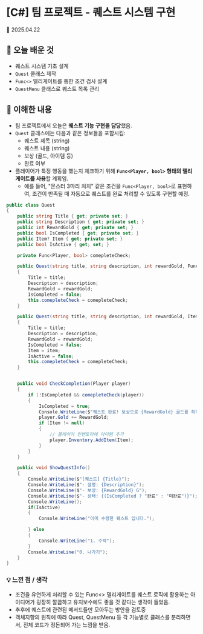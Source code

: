 # [C#] 팀 프로젝트 - 퀘스트 시스템 구현  
📅 2025.04.22

## 📌 오늘 배운 것  
- 퀘스트 시스템 기초 설계  
- `Quest` 클래스 제작  
- `Func<>` 델리게이트를 통한 조건 검사 설계  
- `QuestMenu` 클래스로 퀘스트 목록 관리

## 🧠 이해한 내용  
- 팀 프로젝트에서 오늘은 **퀘스트 기능 구현을 담당**했음.  
- `Quest` 클래스에는 다음과 같은 정보들을 포함시킴:
  - 퀘스트 제목 (string) 
  - 퀘스트 내용 (string)
  - 보상 (골드, 아이템 등)
  - 완료 여부
- 플레이어가 특정 행동을 했는지 체크하기 위해 **`Func<Player, bool>` 형태의 델리게이트를 사용**할 계획임.
  - 예를 들어, "몬스터 3마리 처치" 같은 조건을 `Func<Player, bool>`로 표현하여, 조건이 만족될 때 자동으로 퀘스트를 완료 처리할 수 있도록 구현할 예정.

```csharp
public class Quest
{
    public string Title { get; private set; }
    public string Description { get; private set; }
    public int RewardGold { get; private set; }
    public bool IsCompleted { get; private set; }
    public Item? Item { get; private set; }
    public bool IsActive { get; set; }

    private Func<Player, bool> comepleteCheck;

    public Quest(string title, string description, int rewardGold, Func<Player, bool> comepleteCheck)
    {
        Title = title;
        Description = description;
        RewardGold = rewardGold;
        IsCompleted = false;
        this.comepleteCheck = comepleteCheck;
    }

    public Quest(string title, string description, int rewardGold, Item item, Func<Player, bool> comepleteCheck)
    {
        Title = title;
        Description = description;
        RewardGold = rewardGold;
        IsCompleted = false;
        Item = item;
        IsActive = false;
        this.comepleteCheck = comepleteCheck;
    }


    public void CheckCompletion(Player player)
    {
        if (!IsCompleted && comepleteCheck(player))
        {
            IsCompleted = true;
            Console.WriteLine($"퀘스트 완료! 보상으로 {RewardGold} 골드를 획득했습니다.");
            player.Gold += RewardGold;
            if (Item != null)
            {
                // 플레이어 인벤토리에 아이템 추가 
                player.Inventory.AddItem(Item);
            }
        }
    }

    public void ShowQuestInfo()
    {
        Console.WriteLine($"[퀘스트] {Title}");
        Console.WriteLine($"- 설명: {Description}");
        Console.WriteLine($"- 보상: {RewardGold} G");
        Console.WriteLine($"- 상태: {(IsCompleted ? "완료" : "미완료")}");
        Console.WriteLine();
        if(IsActive)
        {
            Console.WriteLine("이미 수령한 퀘스트 입니다.");

        } else
        {
            Console.WriteLine("1. 수락");
        }
        Console.WriteLine("0. 나가기");
    }
}
```

### 💡 느낀 점 / 생각
- 조건을 유연하게 처리할 수 있는 Func<> 델리게이트를 퀘스트 로직에 활용하는 아이디어가 굉장히 깔끔하고 유지보수에도 좋을 것 같다는 생각이 들었음.
- 추후에 퀘스트에 관련된 메서드들만 모아두는 방안을 검토중
- 객체지향의 원칙에 따라 Quest, QuestMenu 등 각 기능별로 클래스를 분리하면서, 전체 코드가 정돈되어 가는 느낌을 받음.
